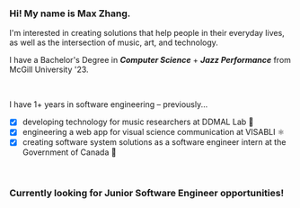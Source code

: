 <!-- Actual text -->
### Hi! My name is Max Zhang.

I'm interested in creating solutions that help people in their everyday lives, as well as the intersection of music, art, and technology.

I have a Bachelor's Degree in *__Computer Science__* + *__Jazz Performance__* from McGill University '23.

<br/>

I have 1+ years in software engineering – previously...
- [x] developing technology for music researchers at DDMAL Lab 🎺 
- [x] engineering a web app for visual science communication at VISABLI ⚛️ 
- [x] creating software system solutions as a software engineer intern at the Government of Canada 🍁 
<br/>

### Currently looking for __Junior Software Engineer__ opportunities!
<br/>
<br/>

<!--
**chetbae/chetbae** is a ✨ _special_ ✨ repository because its `README.md` (this file) appears on your GitHub profile.

Here are some ideas to get you started:

- 🔭 I’m currently working on ...
- 🌱 I’m currently learning ...
- 👯 I’m looking to collaborate on ...
- 🤔 I’m looking for help with ...
- 💬 Ask me about ...
- 📫 How to reach me: ...
- 😄 Pronouns: ...
- ⚡ Fun fact: ...
-->
